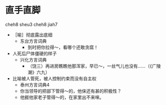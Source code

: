 # 直手直脚
cheh8 sheu3 cheh8 jiah7
+ ［喻］彻底露出底细
  * 东台方言词典
    - 到时把你拉得～，看哪个还敢贪腐！
+ 人死后尸体僵硬的样子
  * 兴化方言词典
    - （饶三）再进房瞧瞧他那浑家，早已～，一丝气儿也没有……（《广陵潮》六九）
+ 比喻被人管死，被人控制约束而没有自主权
  * 泰州方言词典4
  - 你当领导的把部下管得～的，他俫还有甚的积极性？
  - 他捱他家老子管得～的，在家里出不来唻。
